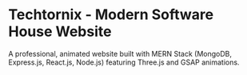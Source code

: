 
# Techtornix - Modern Software House Website

A professional, animated website built with MERN Stack (MongoDB, Express.js, React.js, Node.js) featuring Three.js and GSAP animations.

